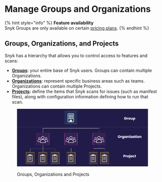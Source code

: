 # Manage Groups and Organizations

{% hint style="info" %}
**Feature availability**\
Snyk Groups are only available on certain [pricing plans](https://snyk.io/plans/).
{% endhint %}

## Groups, Organizations, and Projects

Snyk has a hierarchy that allows you to control access to features and scans:

* [**Groups**](introduction-to-groups.md): your entire base of Snyk users. Groups can contain multiple Organizations.
* [**Organizations**](whats-a-snyk-organization.md): represent specific business areas such as teams. Organizations can contain multiple Projects.
* [**Projects**](./#snyk-projects)**:** define the items that Snyk scans for issues (such as manifest files), along with configuration information defining how to run that scan.

<figure><img src="../../.gitbook/assets/image (1) (1) (1) (1) (1) (1).png" alt="Groups, Organizations and Projects"><figcaption><p>Groups, Organizations and Projects</p></figcaption></figure>

##
